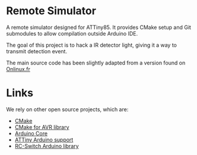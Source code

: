 # Remote Simulator

A remote simulator designed for ATTiny85.
It provides CMake setup and Git submodules to allow compilation outside Arduino IDE.

The goal of this project is to hack a IR detector light, giving it a way to transmit detection event.

The main source code has been slightly adapted from a version found on [Onlinux.fr](http://blog.onlinux.fr/detecteur-de-choc-tx-433mhz-pilotes-avec-attiny85/)

# Links
We rely on other open source projects, which are:
* [CMake](https://cmake.org/)
* [CMake for AVR library](https://github.com/mkleemann/cmake-avr)
* [Arduino Core](https://github.com/arduino/ArduinoCore-avr)
* [ATTiny Arduino support](https://github.com/damellis/attiny)
* [RC-Switch Arduino library](https://github.com/sui77/rc-switch)
